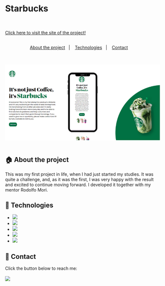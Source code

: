 <h1>Starbucks</h1>
<br>
<br>
<a href="https://beatriz-cirqueira.github.io/Starbucks/">Click here to visit the site of the project!</a>
<br>
<br>
<p align="center">
  <a href="#house-about-the-project">About the project</a>&nbsp;&nbsp;&nbsp;|&nbsp;&nbsp;&nbsp;
  <a href="#wrench-technologies">Technologies</a>&nbsp;&nbsp;&nbsp;|&nbsp;&nbsp;&nbsp;
  <a href="#iphone-contact">Contact</a>&nbsp;&nbsp;&nbsp;&nbsp;&nbsp;&nbsp;
</p>
<br>
<br>
<img src="https://github.com/beatriz-cirqueira/Starbucks/blob/master/mockup.png?raw=true"/>
<br>
<br>

## :house: About the project

<p>This was my first project in life, when I had just started my studies. It was quite a challenge, and, as it was the first, I was very happy with the result and excited to continue moving forward. I developed it together with my mentor Rodolfo Mori.</p>

## :wrench: Technologies

- <img src="https://img.shields.io/badge/HTML5-E34F26?style=for-the-badge&logo=html5&logoColor=white"/>
- <img src="https://img.shields.io/badge/CSS3-1572B6?style=for-the-badge&logo=css3&logoColor=white"/>
- <img src="https://img.shields.io/badge/GIT-E44C30?style=for-the-badge&logo=git&logoColor=white"/>
- <img src="https://img.shields.io/badge/GitHub-100000?style=for-the-badge&logo=github&logoColor=white"/>
- <img src="https://img.shields.io/badge/JavaScript-F7DF1E?style=for-the-badge&logo=javascript&logoColor=black"/>

## :iphone: Contact

Click the button below to reach me:
<br>
<br>
<a href="https://www.linkedin.com/in/beatriz-cirqueira/"><img src="https://img.shields.io/badge/LinkedIn-0077B5?style=for-the-badge&logo=linkedin&logoColor=white"/></a>
